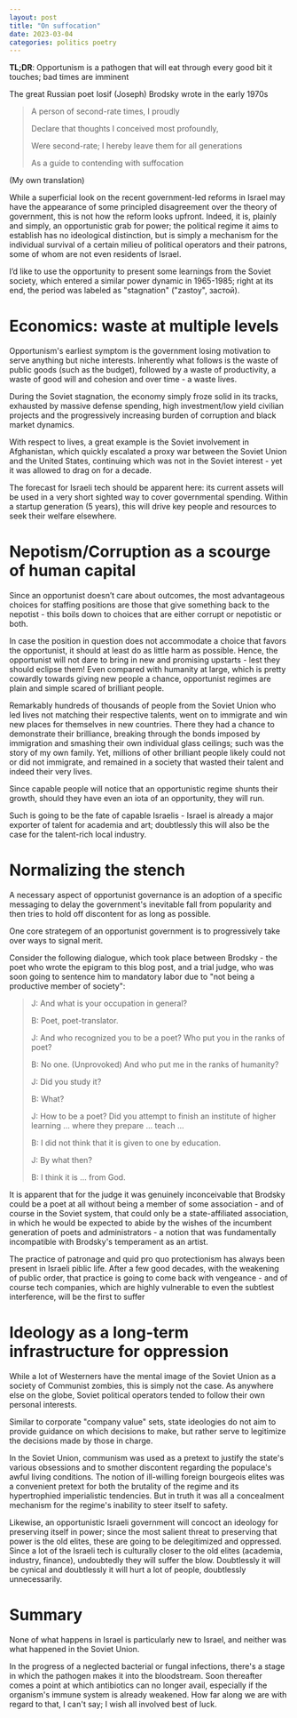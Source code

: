 ```yaml
---
layout: post
title: "On suffocation"
date: 2023-03-04
categories: politics poetry
---
```


**TL;DR**: Opportunism is a pathogen that will eat through every good bit it touches; bad times are imminent

The great Russian poet Iosif (Joseph) Brodsky wrote in the early 1970s
> A person of second-rate times, I proudly
>
> Declare that thoughts I conceived most profoundly,
>
> Were second-rate; I hereby leave them for all generations
>
> As a guide to contending with suffocation

(My own translation)

While a superficial look on the recent government-led reforms in Israel may have the appearance of some principled disagreement over the theory of government, this is not how the reform looks upfront. Indeed, it is, plainly and simply, an opportunistic grab for power; the political regime it aims to establish has no ideological distinction, but is simply a mechanism for the individual survival of a certain milieu of political operators and their patrons, some of whom are not even residents of Israel.

I’d like to use the opportunity to present some learnings from the Soviet society, which entered a similar power dynamic in 1965-1985; right at its end, the period was labeled as "stagnation" ("zastoy", застой). 

# Economics: waste at multiple levels
Opportunism's earliest symptom is the government losing motivation to serve anything but niche interests. Inherently what follows is the waste of public goods (such as the budget), followed by a waste of productivity, a waste of good will and cohesion and over time - a waste lives.

During the Soviet stagnation, the economy simply froze solid in its tracks, exhausted by massive defense spending, high investment/low yield civilian projects and the progressively increasing burden of corruption and black market dynamics.

With respect to lives, a great example is the Soviet involvement in Afghanistan, which quickly escalated a proxy war between the Soviet Union and the United States, continuing which was not in the Soviet interest - yet it was allowed to drag on for a decade.

The forecast for Israeli tech should be apparent here: its current assets will be used in a very short sighted way to cover governmental spending. Within a startup generation (5 years), this will drive key people and resources to seek their welfare elsewhere.

# Nepotism/Corruption as a scourge of human capital
Since an opportunist doesn’t care about outcomes, the most advantageous choices for staffing positions are those that give something back to the nepotist - this boils down to choices that are either corrupt or nepotistic or both.

In case the position in question does not accommodate a choice that favors the opportunist, it should at least do as little harm as possible. Hence, the opportunist will not dare to bring in new and promising upstarts - lest they should eclipse them! Even compared with humanity at large, which is pretty cowardly towards giving new people a chance, opportunist regimes are plain and simple scared of brilliant people.

Remarkably hundreds of thousands of people from the Soviet Union who led lives not matching their respective talents, went on to immigrate and win new places for themselves in new countries. There they had a chance to demonstrate their brilliance, breaking through the bonds imposed by immigration and smashing their own individual glass ceilings; such was the story of my own family. Yet, millions of other brilliant people likely could not or did not immigrate, and remained in a society that wasted their talent and indeed their very lives.

Since capable people will notice that an opportunistic regime shunts their growth, should they have even an iota of an opportunity, they will run.

Such is going to be the fate of capable Israelis - Israel is already a major exporter of talent for academia and art; doubtlessly this will also be the case for the talent-rich local industry.

# Normalizing the stench 
A necessary aspect of opportunist governance is an adoption of a specific messaging to delay the government's inevitable fall from popularity
 and then tries to hold off discontent for as long as possible.

One core strategem of an opportunist government is to progressively take over ways to signal merit. 

Consider the following dialogue, which took place between Brodsky - the poet who wrote the epigram to this blog post, and a trial judge, who was soon going to sentence him to mandatory labor due to "not being a productive member of society":

> J: And what is your occupation in general?
>
> B: Poet, poet-translator.
>
> J: And who recognized you to be a poet? Who put you in the ranks of poet?
>
> B: No one. (Unprovoked) And who put me in the ranks of humanity?
>
> J: Did you study it?
>
> B: What?
>
> J: How to be a poet? Did you attempt to finish an institute of higher learning ... where they prepare ... teach ...
>
> B: I did not think that it is given to one by education.
>
> J: By what then?
>
> B: I think it is ... from God.

It is apparent that for the judge it was genuinely inconceivable that Brodsky could be a poet at all without being a member of some association - and of course in the Soviet system, that could only be a state-affiliated association, in which he would be expected to abide by the wishes of the incumbent generation of poets and administrators - a notion that was fundamentally incompatible with Brodsky's temperament as an artist.

The practice of patronage and quid pro quo protectionism has always been present in Israeli piblic life. After a few good decades, with the weakening of public order, that practice is going to come back with vengeance - and of course tech companies, which are highly vulnerable to even the subtlest interference, will be the first to suffer


# Ideology as a long-term infrastructure for oppression
While a lot of Westerners have the mental image of the Soviet Union as a society of Communist zombies, this is simply not the case. As anywhere else on the globe, Soviet political operators tended to follow their own personal interests.

Similar to corporate "company value" sets, state ideologies do not aim to provide guidance on which decisions to make, but rather serve to legitimize the decisions made by those in charge.

In the Soviet Union, communism was used as a pretext to justify the state's various obsessions and to smother discontent regarding the populace's awful living conditions. The notion of ill-willing foreign bourgeois elites was a convenient pretext for both the brutality of the regime and its hypertrophied imperialistic tendencies. But in truth it was all a concealment mechanism for the regime's inability to steer itself to safety.

Likewise, an opportunistic Israeli government will concoct an ideology for preserving itself in power; since the most salient threat to preserving that power is the old elites, these are going to be delegitimized and oppressed. Since a lot of the Israeli tech is culturally closer to the old elites (academia, industry, finance), undoubtedly they will suffer the blow. Doubtlessly it will be cynical and doubtlessly it will hurt a lot of people, doubtlessly unnecessarily.

# Summary
None of what happens in Israel is particularly new to Israel, and neither was what happened in the Soviet Union. 

In the progress of a neglected bacterial or fungal infections, there's a stage in which the pathogen makes it into the bloodstream. Soon thereafter comes a point at which antibiotics can no longer avail, especially if the organism's immune system is already weakened. How far along we are with regard to that, I can't say; I wish all involved best of luck.
